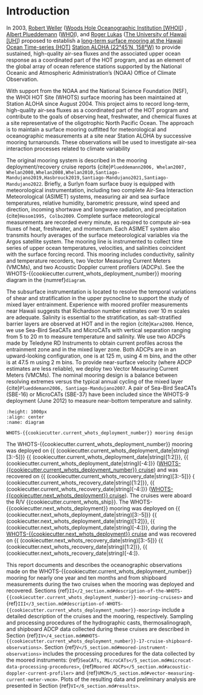 # Introduction

In 2003, [Robert Weller](https://www.whoi.edu/profile/rweller/) ([Woods Hole
Oceanographic Institution [WHOI]](https://www.whoi.edu))
, [Albert Plueddemann](https://www.whoi.edu/profile/aplueddemann/) 
([WHOI](https://www.whoi.edu)), and
[Roger Lukas](http://www.soest.hawaii.edu/oceanography/faculty/rlukas/)
([The University of Hawaii [UH]](https://manoa.hawaii.edu)) proposed to establish 
a [long-term surface mooring at the Hawaii Ocean Time-series (HOT)](http://www.soest.hawaii.edu/whots/)
[Station ALOHA (22°45’N, 158°W)](https://hahana.soest.hawaii.edu/stationaloha/)
to provide sustained, high-quality air-sea fluxes and the associated upper
ocean response as a coordinated part of the HOT program, and as an element of
the global array of ocean reference stations supported by the National Oceanic
and Atmospheric Administration’s (NOAA) Office of Climate Observation. 

With support from the NOAA and the National Science Foundation (NSF), the WHOI
HOT Site (WHOTS) surface mooring has been maintained at Station ALOHA since
August 2004. This project aims to record long-term, high-quality air-sea fluxes
as a coordinated part of the HOT program and contribute to the goals of
observing heat, freshwater, and chemical fluxes at a site representative of the
oligotrophic North Pacific Ocean. The approach is to maintain a surface mooring
outfitted for meteorological and oceanographic measurements at a site near
Station ALOHA by successive mooring turnarounds. These observations will be
used to investigate air-sea interaction processes related to climate
variability

The original mooring system is described in the mooring deployment/recovery
cruise reports {cite}`Plueddemann2006, Whelan2007, Whelan2008,Whelan2008,Whelan2010,Santiago-Mandujano2019,Hasbrouck2019,Santiago-Mandujano2021,Santiago-Mandujano2022`.
Briefly, a Surlyn foam surface buoy is equipped with meteorological
instrumentation, including two complete Air-Sea Interaction Meteorological 
(ASIMET) systems, measuring air and sea surface temperatures, relative humidity,
barometric pressure, wind speed and direction, incoming shortwave and longwave
radiation, and precipitation {cite}`Hosom1995, Colbo2009`. Complete surface
meteorological measurements are recorded every minute, as required to compute
air-sea fluxes of heat, freshwater, and momentum. Each ASIMET system also
transmits hourly averages of the surface meteorological variables via the Argos
satellite system. The mooring line is instrumented to collect time series of
upper ocean temperatures, velocities, and salinities coincident with the
surface forcing record. This mooring includes conductivity, salinity and
temperature recorders, two Vector Measuring Current Meters (VMCMs), and two
Acoustic Doppler current profilers (ADCPs). See the WHOTS-{{cookiecutter.current_whots_deployment_number}} mooring diagram in
the {numref}`diagram`.

The subsurface instrumentation is located to resolve the temporal variations of
shear and stratification in the upper pycnocline to support the study of mixed
layer entrainment. Experience with moored profiler measurements near Hawaii
suggests that Richardson number estimates over 10 m scales are adequate.
Salinity is essential to the stratification, as salt-stratified barrier layers
are observed at HOT and in the region {cite}`Kara2000`. Hence, we use Sea-Bird
SeaCATs and MicroCATs with vertical separation ranging from 5 to 20 m to
measure temperature and salinity. We use two ADCPs made by Teledyne RD
Instruments to obtain current profiles across the entrainment zone and in the
mixed layer zone. Both ADCPs are in an upward-looking configuration, one is at
125 m, using 4 m bins, and the other is at 47.5 m using 2 m bins. To provide
near-surface velocity (where ADCP estimates are less reliable), we deploy two
Vector Measuring Current Meters (VMCMs). The nominal mooring design is a
balance between resolving extremes versus the typical annual cycling of the
mixed layer {cite}`Plueddemann2006, Santiago-Mandujano2007`. A pair of Sea-Bird
SeaCATs (SBE-16) or MicroCATs (SBE-37) have been included since the WHOTS-9
deployment (June 2012) to measure near-bottom temperature and salinity.

```{figure} /figures/diagram/whots{{cookiecutter.current_whots_deployment_number}}-diagram.png
:height: 1000px
:align: center
:name: diagram

WHOTS-{{cookiecutter.current_whots_deployment_number}} mooring design
```

The WHOTS-{{cookiecutter.current_whots_deployment_number}} mooring was deployed on 
{{ (cookiecutter.current_whots_deployment_date|string)[3:-5]}} {{ (cookiecutter.current_whots_deployment_date|string)[1:2]}}, {{ (cookiecutter.current_whots_deployment_date|string)[-4:]}}
 ([WHOTS-{{cookiecutter.current_whots_deployment_number}} cruise](http://www.soest.hawaii.edu/whots/wh{{cookiecutter.current_whots_deployment_number}}_dep.html)) 
and was recovered on {{ (cookiecutter.current_whots_recovery_date|string)[3:-5]}} { (cookiecutter.current_whots_recovery_date|string)[1:2]}},  {{ (cookiecutter.current_whots_recovery_date|string)[-4:]}} 
([WHOTS-{{cookiecutter.next_whots_deployment}} cruise](http://www.soest.hawaii.edu/whots/wh{{cookiecutter.next_whots_deployment}}_dep.html)). 
The cruises were aboard the R/V {{cookiecutter.current_whots_ship}}. The WHOTS-{{cookiecutter.next_whots_deployment}} mooring was 
deployed on {{ (cookiecutter.next_whots_deployment_date|string)[3:-5]}}  {{ (cookiecutter.next_whots_deployment_date|string)[1:2]}}, {{ (cookiecutter.next_whots_deployment_date|string)[-4:]}}, during the 
[WHOTS-{{cookiecutter.next_whots_deployment}} cruise](http://www.soest.hawaii.edu/whots/wh{{cookiecutter.next_whots_deployment}}_dep.html) and was 
recovered on {{ (cookiecutter.next_whots_recovery_date|string)[3:-5]}} {{ (cookiecutter.next_whots_recovery_date|string)[1:2]}}, {{ (cookiecutter.next_whots_recovery_date|string)[-4:]}. 


This report documents and describes the oceanographic observations made on the
WHOTS-{{cookiecutter.current_whots_deployment_number}} mooring for nearly one year and ten months and from shipboard
measurements during the two cruises when the mooring was deployed and
recovered. Sections
{ref}`II</2_section.md#description-of-the-WHOTS-{{cookiecutter.current_whots_deployment_number}}-mooring-cruises>` and
{ref}`III</3_section.md#description-of-WHOTS-{{cookiecutter.current_whots_deployment_number}}-mooring>` include a detailed
description of the cruises and the mooring, respectively. Sampling and
processing procedures of the hydrographic casts, thermosalinograph, and
shipboard ADCP data collected during these cruises are described in Section
{ref}`IV</4_section.md#WHOTS-{{cookiecutter.current_whots_deployment_number}}-17-cruise-shipboard-observations>`. Section
{ref}`V</5_section.md#moored-instrument-observations>` includes the processing
procedures for the data collected by the moored instruments:
{ref}`SeaCATs, MicroCATs</5_section.md#microcat-data-processing-procedures>`,
{ref}`Moored ADCPs</5_section.md#acoustic-doppler-current-profiler>` and
{ref}`VMCM</5_section.md#vector-measuring-current-meter-vmcm>`. Plots of the
resulting data and preliminary analysis are presented in Section
{ref}`VI</6_section.md#results>`.
